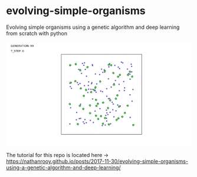 # evolving-simple-organisms
Evolving simple organisms using a genetic algorithm and deep learning from scratch with python

![alt text](organism_v1.gif)

The tutorial for this repo is located here -> <a target="_blank" href="https://nathanrooy.github.io/posts/2017-11-30/evolving-simple-organisms-using-a-genetic-algorithm-and-deep-learning/">https://nathanrooy.github.io/posts/2017-11-30/evolving-simple-organisms-using-a-genetic-algorithm-and-deep-learning/</a>
